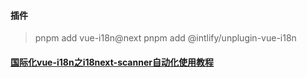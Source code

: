 <!--
 * @Date: 2022-09-17
 * @Author: 马晓川 724503670@qq.com
 * @LastEditors: 马晓川 724503670@qq.com
 * @LastEditTime: 2022-09-19
 * @Description: 
-->
#### 插件
> pnpm add vue-i18n@next
> pnpm add @intlify/unplugin-vue-i18n

#### [国际化vue-i18n之i18next-scanner自动化使用教程](https://blog.csdn.net/qq_40259641/article/details/124382298)